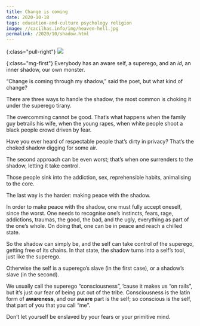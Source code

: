 ```yaml
---
title: Change is coming
date: 2020-10-18
tags: education-and-culture psychology religion
image: //cacilhas.info/img/heaven-hell.jpg
permalink: /2020/10/shadow.html
---
```

{:class="pull-right"} <img src="{{{ image }}}" />

{:class="mg-first"} Everybody has an aware self, a superego, and an _id_, an
inner shadow, our own monster.

“Change is coming through my shadow,” said the poet, but what kind of change?

There are three ways to handle the shadow, the most common is choking it under
the superego tirany.

The overcomming cannot be good. That’s what happens when the family guy betrails
his wife, when the young rapes, when white people shoot a black people crowd
driven by fear.

Have you ever heard of respectable people that’s dirty in privacy? That’s the
choked shadow digging for some air.

The second approach can be even worst; that’s when one surrenders to the shadow,
letting it take control.

Those people sink into the addiction, sex, reprehensible habits, animalising to
the core.

The last way is the harder: making peace with the shadow.

In order to make peace with the shadow, one must fully accept oneself, since the
worst. One needs to recognise one’s instincts, fears, rage, addictions, traumas,
the good, the bad, and the ugly, everything as part of the one’s whole. On doing
that, one can be in peace and reach a chilled state.

So the shadow can simply be, and the self can take control of the superego,
getting free of its chains. In that state, the shadow turns into a self’s tool,
just like the superego.

Otherwise the self is a superego’s slave (in the first case), or a shadow’s
slave (in the second).

We usually call the superego “consciousness”, ’cause it makes us “on rails”,
but it’s just our fear of being put out of the tribe. Consciousness is the latin
form of **awareness**, and our **aware** part is the self; so conscious is the
self, that part of you that you call “me”.

Don’t let yourself be enslaved by your fears or your primitive mind.
